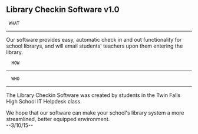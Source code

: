 Library Checkin Software v1.0
-----------------------------
	 WHAT
----------------
Our software provides easy, automatic check in and out functionality for school librarys, and will email students' teachers upon them entering the library.

	  HOW
----------------

	  WHO
----------------
The Library Checkin Software was created by students in the Twin Falls High School IT Helpdesk class.


We hope that our software can make your school's library system a more streamlined, better equipped environment.\
--3/10/15--